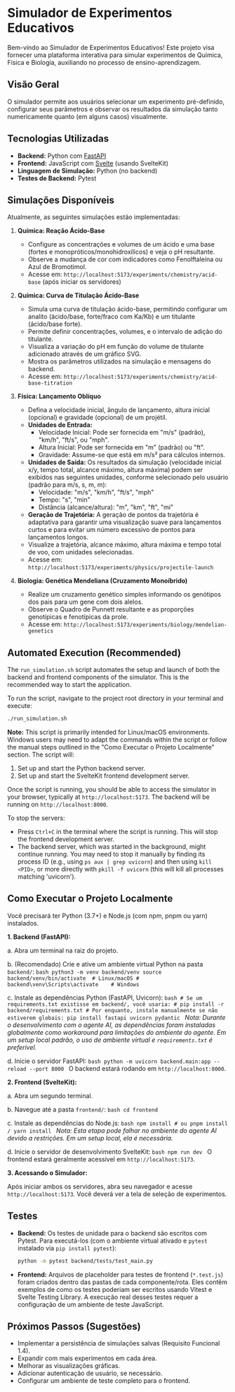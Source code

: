 # Simulador de Experimentos Educativos

Bem-vindo ao Simulador de Experimentos Educativos! Este projeto visa fornecer uma plataforma interativa para simular experimentos de Química, Física e Biologia, auxiliando no processo de ensino-aprendizagem.

## Visão Geral

O simulador permite aos usuários selecionar um experimento pré-definido, configurar seus parâmetros e observar os resultados da simulação tanto numericamente quanto (em alguns casos) visualmente.

## Tecnologias Utilizadas

*   **Backend:** Python com [FastAPI](https://fastapi.tiangolo.com/)
*   **Frontend:** JavaScript com [Svelte](https://svelte.dev/) (usando SvelteKit)
*   **Linguagem de Simulação:** Python (no backend)
*   **Testes de Backend:** Pytest

## Simulações Disponíveis

Atualmente, as seguintes simulações estão implementadas:

1.  **Química: Reação Ácido-Base**
    *   Configure as concentrações e volumes de um ácido e uma base (fortes e monopróticos/monohidroxílicos) e veja o pH resultante.
    *   Observe a mudança de cor com indicadores como Fenolftaleína ou Azul de Bromotimol.
    *   Acesse em: `http://localhost:5173/experiments/chemistry/acid-base` (após iniciar os servidores)

2.  **Química: Curva de Titulação Ácido-Base**
    *   Simula uma curva de titulação ácido-base, permitindo configurar um analito (ácido/base, forte/fraco com Ka/Kb) e um titulante (ácido/base forte).
    *   Permite definir concentrações, volumes, e o intervalo de adição do titulante.
    *   Visualiza a variação do pH em função do volume de titulante adicionado através de um gráfico SVG.
    *   Mostra os parâmetros utilizados na simulação e mensagens do backend.
    *   Acesse em: `http://localhost:5173/experiments/chemistry/acid-base-titration`

3.  **Física: Lançamento Oblíquo**
    *   Defina a velocidade inicial, ângulo de lançamento, altura inicial (opcional) e gravidade (opcional) de um projétil.
    *   **Unidades de Entrada:**
        *   Velocidade Inicial: Pode ser fornecida em "m/s" (padrão), "km/h", "ft/s", ou "mph".
        *   Altura Inicial: Pode ser fornecida em "m" (padrão) ou "ft".
        *   Gravidade: Assume-se que está em m/s² para cálculos internos.
    *   **Unidades de Saída:** Os resultados da simulação (velocidade inicial x/y, tempo total, alcance máximo, altura máxima) podem ser exibidos nas seguintes unidades, conforme selecionado pelo usuário (padrão para m/s, s, m, m):
        *   Velocidade: "m/s", "km/h", "ft/s", "mph"
        *   Tempo: "s", "min"
        *   Distância (alcance/altura): "m", "km", "ft", "mi"
    *   **Geração de Trajetória:** A geração de pontos da trajetória é adaptativa para garantir uma visualização suave para lançamentos curtos e para evitar um número excessivo de pontos para lançamentos longos.
    *   Visualize a trajetória, alcance máximo, altura máxima e tempo total de voo, com unidades selecionadas.
    *   Acesse em: `http://localhost:5173/experiments/physics/projectile-launch`

4.  **Biologia: Genética Mendeliana (Cruzamento Monoíbrido)**
    *   Realize um cruzamento genético simples informando os genótipos dos pais para um gene com dois alelos.
    *   Observe o Quadro de Punnett resultante e as proporções genotípicas e fenotípicas da prole.
    *   Acesse em: `http://localhost:5173/experiments/biology/mendelian-genetics`

## Automated Execution (Recommended)

The `run_simulation.sh` script automates the setup and launch of both the backend and frontend components of the simulator. This is the recommended way to start the application.

To run the script, navigate to the project root directory in your terminal and execute:
```bash
./run_simulation.sh
```

**Note:** This script is primarily intended for Linux/macOS environments. Windows users may need to adapt the commands within the script or follow the manual steps outlined in the "Como Executar o Projeto Localmente" section. The script will:
1.  Set up and start the Python backend server.
2.  Set up and start the SvelteKit frontend development server.

Once the script is running, you should be able to access the simulator in your browser, typically at `http://localhost:5173`. The backend will be running on `http://localhost:8000`.

To stop the servers:
- Press `Ctrl+C` in the terminal where the script is running. This will stop the frontend development server.
- The backend server, which was started in the background, might continue running. You may need to stop it manually by finding its process ID (e.g., using `ps aux | grep uvicorn`) and then using `kill <PID>`, or more directly with `pkill -f uvicorn` (this will kill all processes matching 'uvicorn').

## Como Executar o Projeto Localmente

Você precisará ter Python (3.7+) e Node.js (com npm, pnpm ou yarn) instalados.

**1. Backend (FastAPI):**

   a. Abra um terminal na raiz do projeto.

   b. (Recomendado) Crie e ative um ambiente virtual Python na pasta `backend/`:
      ```bash
      python3 -m venv backend/venv
      source backend/venv/bin/activate  # Linux/macOS
      # backend\venv\Scripts\activate    # Windows
      ```

   c. Instale as dependências Python (FastAPI, Uvicorn):
      ```bash
      # Se um requirements.txt existisse em backend/, você usaria:
      # pip install -r backend/requirements.txt
      # Por enquanto, instale manualmente se não estiverem globais:
      pip install fastapi uvicorn pydantic
      ```
      *Nota: Durante o desenvolvimento com o agente AI, as dependências foram instaladas globalmente como workaround para limitações do ambiente do agente. Em um setup local padrão, o uso de ambiente virtual e `requirements.txt` é preferível.*

   d. Inicie o servidor FastAPI:
      ```bash
      python -m uvicorn backend.main:app --reload --port 8000
      ```
      O backend estará rodando em `http://localhost:8000`.

**2. Frontend (SvelteKit):**

   a. Abra um segundo terminal.

   b. Navegue até a pasta `frontend/`:
      ```bash
      cd frontend
      ```

   c. Instale as dependências do Node.js:
      ```bash
      npm install
      # ou pnpm install / yarn install
      ```
      *Nota: Esta etapa pode falhar no ambiente do agente AI devido a restrições. Em um setup local, ela é necessária.*

   d. Inicie o servidor de desenvolvimento SvelteKit:
      ```bash
      npm run dev
      ```
      O frontend estará geralmente acessível em `http://localhost:5173`.

**3. Acessando o Simulador:**

   Após iniciar ambos os servidores, abra seu navegador e acesse `http://localhost:5173`. Você deverá ver a tela de seleção de experimentos.

## Testes

*   **Backend:** Os testes de unidade para o backend são escritos com Pytest. Para executá-los (com o ambiente virtual ativado e `pytest` instalado via `pip install pytest`):
    ```bash
    python -m pytest backend/tests/test_main.py
    ```

*   **Frontend:** Arquivos de placeholder para testes de frontend (`*.test.js`) foram criados dentro das pastas de cada componente/rota. Eles contêm exemplos de como os testes poderiam ser escritos usando Vitest e Svelte Testing Library. A execução real desses testes requer a configuração de um ambiente de teste JavaScript.

## Próximos Passos (Sugestões)

*   Implementar a persistência de simulações salvas (Requisito Funcional 1.4).
*   Expandir com mais experimentos em cada área.
*   Melhorar as visualizações gráficas.
*   Adicionar autenticação de usuário, se necessário.
*   Configurar um ambiente de teste completo para o frontend.

```
